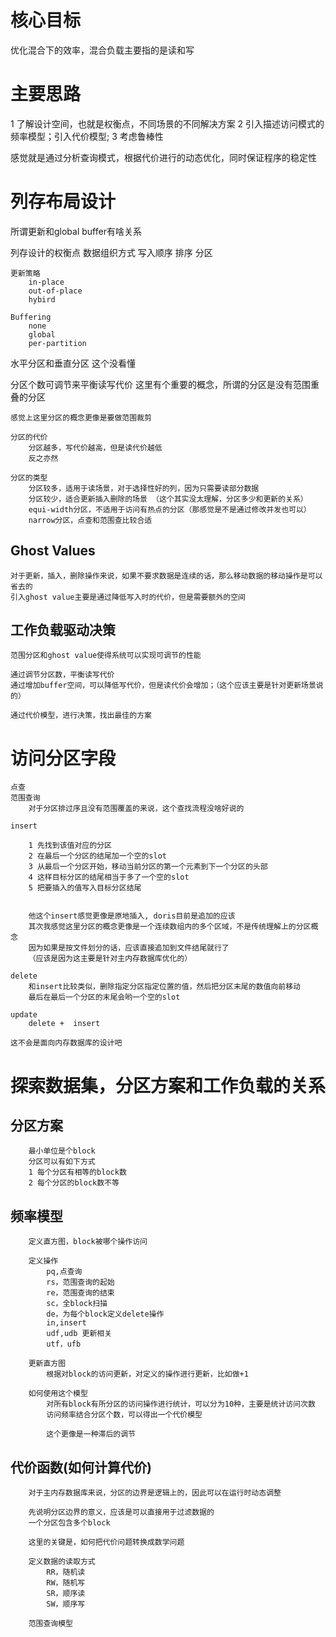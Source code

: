 # 核心目标
优化混合下的效率，混合负载主要指的是读和写

# 主要思路

1 了解设计空间，也就是权衡点，不同场景的不同解决方案
2 引入描述访问模式的频率模型；引入代价模型;
3 考虑鲁棒性

感觉就是通过分析查询模式，根据代价进行的动态优化，同时保证程序的稳定性

# 列存布局设计

所谓更新和global buffer有啥关系

列存设计的权衡点
	数据组织方式
		写入顺序
		排序
		分区

	更新策略
		in-place
		out-of-place
		hybird

	Buffering
		none
		global
		per-partition

水平分区和垂直分区
	这个没看懂

分区个数可调节来平衡读写代价
	这里有个重要的概念，所谓的分区是没有范围重叠的分区

	感觉上这里分区的概念更像是要做范围裁剪

	分区的代价
		分区越多，写代价越高，但是读代价越低
		反之亦然

	分区的类型
		分区较多，适用于读场景，对于选择性好的列，因为只需要读部分数据
		分区较少，适合更新插入删除的场景 （这个其实没太理解，分区多少和更新的关系）
		equi-width分区，不适用于访问有热点的分区（那感觉是不是通过修改并发也可以）
		narrow分区，点查和范围查比较合适

## Ghost Values
	对于更新，插入，删除操作来说，如果不要求数据是连续的话，那么移动数据的移动操作是可以省去的
	引入ghost value主要是通过降低写入时的代价，但是需要额外的空间

## 工作负载驱动决策
	范围分区和ghost value使得系统可以实现可调节的性能

	通过调节分区数，平衡读写代价
	通过增加buffer空间，可以降低写代价，但是读代价会增加；（这个应该主要是针对更新场景说的）

	通过代价模型，进行决策，找出最佳的方案

# 访问分区字段

	点查
	范围查询
		对于分区排过序且没有范围覆盖的来说，这个查找流程没啥好说的

	insert

		1 先找到该值对应的分区
		2 在最后一个分区的结尾加一个空的slot
		3 从最后一个分区开始，移动当前分区的第一个元素到下一个分区的头部
		4 这样目标分区的结尾相当于多了一个空的slot
		5 把要插入的值写入目标分区结尾


		他这个insert感觉更像是原地插入, doris目前是追加的应该
		其次我感觉这里分区的概念更像是一个连续数组内的多个区域，不是传统理解上的分区概念
		因为如果是按文件划分的话，应该直接追加到文件结尾就行了
		（应该是因为这主要是针对主内存数据库优化的）

	delete
		和insert比较类似，删除指定分区指定位置的值，然后把分区末尾的数值向前移动
		最后在最后一个分区的末尾会哟一个空的slot

	update
		delete +  insert

	这不会是面向内存数据库的设计吧

# 探索数据集，分区方案和工作负载的关系

## 分区方案
		最小单位是个block
		分区可以有如下方式
		1 每个分区有相等的block数
		2 每个分区的block数不等

## 频率模型
		定义直方图，block被哪个操作访问

		定义操作
			pq,点查询
			rs，范围查询的起始
			re，范围查询的结束
			sc，全block扫描
			de，为每个block定义delete操作
			in,insert
			udf,udb 更新相关
			utf，ufb

		更新直方图
			根据对block的访问更新，对定义的操作进行更新，比如做+1

		如何使用这个模型
			对所有block有所分区的访问操作进行统计，可以分为10种，主要是统计访问次数
			访问频率结合分区个数，可以得出一个代价模型

			这个更像是一种滞后的调节



## 代价函数(如何计算代价)
		对于主内存数据库来说，分区的边界是逻辑上的，因此可以在运行时动态调整

		先说明分区边界的意义，应该是可以直接用于过滤数据的
		一个分区包含多个block

		这里的关键是，如何把代价问题转换成数学问题

		定义数据的读取方式
			RR，随机读
			RW，随机写
			SR，顺序读
			SW，顺序写
		
		范围查询模型



